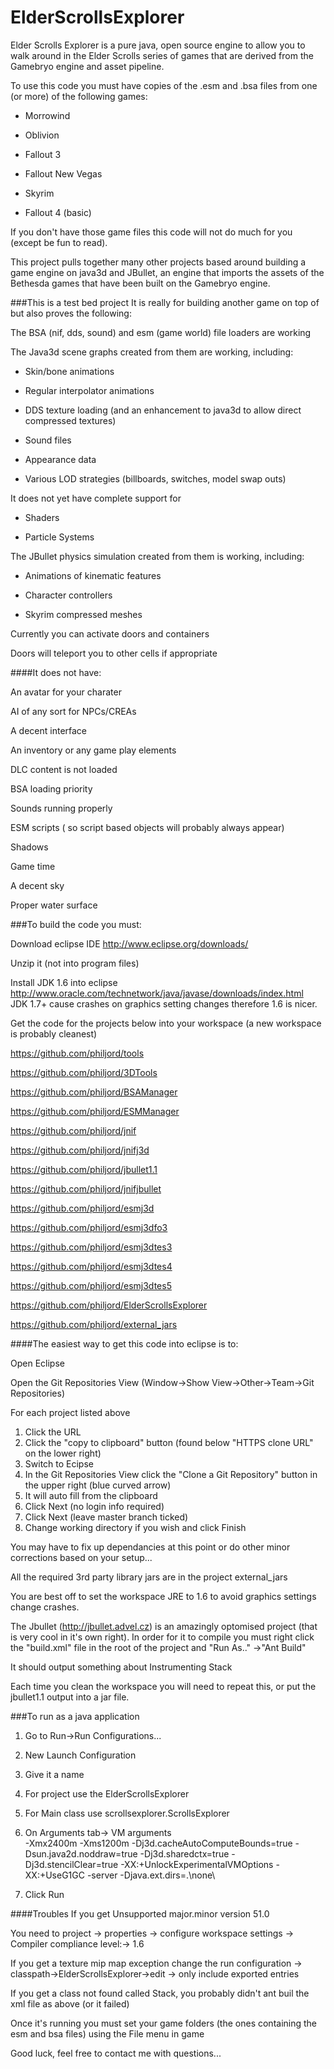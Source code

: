ElderScrollsExplorer
====

 

Elder Scrolls Explorer is a pure java, open source engine to allow you to walk around in the Elder Scrolls series of games that are derived from the Gamebryo engine and asset pipeline.  

 

To use this code you must have copies of the .esm and .bsa files from one (or more) of the following games:  

* Morrowind

* Oblivion  

* Fallout 3  

* Fallout New Vegas  

* Skyrim  

* Fallout 4 (basic) 



If you don't have those game files this code will not do much for you (except be fun to read).


This project pulls together many other projects based around building a game engine on java3d and JBullet, an engine that imports the assets of the Bethesda games that have been built on the Gamebryo engine.


###This is a test bed project
It is really for building another game on top of but also proves the following:


The BSA (nif, dds, sound) and esm (game world) file loaders are working

 

The Java3d scene graphs created from them are working, including:

- Skin/bone animations  

- Regular interpolator animations  

- DDS texture loading (and an enhancement to java3d to allow direct compressed textures)  

- Sound files  

- Appearance data  

- Various LOD strategies (billboards, switches, model swap outs)  

 

It does not yet have complete support for  

- Shaders  

- Particle Systems  

 

 

The JBullet physics simulation created from them is working, including:  

- Animations of kinematic features  

- Character controllers  

- Skyrim compressed meshes  

 

 

Currently you can activate doors and containers  

Doors will teleport you to other cells if appropriate  

 

 

 

####It does not have:  

An avatar for your charater  

AI of any sort for NPCs/CREAs 

A decent interface  

An inventory or any game play elements  

DLC content is not loaded  

BSA loading priority  

Sounds running properly  

ESM scripts ( so script based objects will probably always appear)  

Shadows  

Game time  

A decent sky  

Proper water surface  


 

###To build the code you must:  

 

Download eclipse IDE http://www.eclipse.org/downloads/  

Unzip it (not into program files)  

Install JDK 1.6 into eclipse http://www.oracle.com/technetwork/java/javase/downloads/index.html  
JDK 1.7+ cause crashes on graphics setting changes therefore 1.6 is nicer.

Get the code for the projects below into your workspace (a new workspace is probably cleanest)

https://github.com/philjord/tools  

https://github.com/philjord/3DTools  

https://github.com/philjord/BSAManager  

https://github.com/philjord/ESMManager

https://github.com/philjord/jnif  

https://github.com/philjord/jnifj3d  

https://github.com/philjord/jbullet1.1 

https://github.com/philjord/jnifjbullet  

https://github.com/philjord/esmj3d  

https://github.com/philjord/esmj3dfo3  

https://github.com/philjord/esmj3dtes3

https://github.com/philjord/esmj3dtes4 

https://github.com/philjord/esmj3dtes5

https://github.com/philjord/ElderScrollsExplorer 

https://github.com/philjord/external_jars


####The easiest way to get this code into eclipse is to:

Open Eclipse

Open the Git Repositories View (Window->Show View->Other->Team->Git Repositories)

For each project listed above

1. Click the URL
2. Click the "copy to clipboard" button (found below "HTTPS clone URL" on the lower right)
3. Switch to Ecipse 
4. In the Git Repositories View click the "Clone a Git Repository" button in the upper right (blue curved arrow)
5. It will auto fill from the clipboard
6. Click Next (no login info required)
7. Click Next (leave master branch ticked)
8. Change working directory if you wish and click Finish


You may have to fix up dependancies at this point or do other minor corrections based on your setup...

All the required 3rd party library jars are in the project external_jars

You are best off to set the workspace JRE to 1.6 to avoid graphics settings change crashes.

The Jbullet (http://jbullet.advel.cz) is an amazingly optomised project (that is very cool in it's own right). In order for it to compile you must right click the "build.xml" file in the root of the project and "Run As.." ->"Ant Build"

It should output something about Instrumenting Stack

Each time you clean the workspace you will need to repeat this, or put the jbullet1.1 output into a jar file.

###To run as a java application

1. Go to Run->Run Configurations...

2. New Launch Configuration

3. Give it a name

4. For project use the ElderScrollsExplorer

5. For Main class use scrollsexplorer.ScrollsExplorer

6. On Arguments tab-> VM arguments  
-Xmx2400m -Xms1200m -Dj3d.cacheAutoComputeBounds=true -Dsun.java2d.noddraw=true -Dj3d.sharedctx=true -Dj3d.stencilClear=true  -XX:+UnlockExperimentalVMOptions -XX:+UseG1GC -server -Djava.ext.dirs=.\none\ 

7. Click Run 


####Troubles
If you get Unsupported major.minor version 51.0  

You need to project -> properties -> configure workspace settings -> Compiler compliance level:-> 1.6  

If you get a texture mip map exception change the run configuration -> classpath->ElderScrollsExplorer->edit -> only include exported entries  

If you get a class not found called Stack, you probably didn't ant buil the xml file as above (or it failed)

Once it's running you must set your game folders (the ones containing the esm and bsa files) using the File menu  in game

 

Good luck, feel free to contact me with questions...

 

 

 

 

 

 


 
